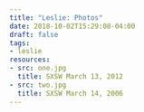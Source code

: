 ```yaml
---
title: "Leslie: Photos"
date: 2018-10-02T15:29:08-04:00
draft: false
tags:
- leslie
resources:
- src: one.jpg
  title: SXSW March 13, 2012
- src: two.jpg
  title: SXSW March 14, 2006
---
```

